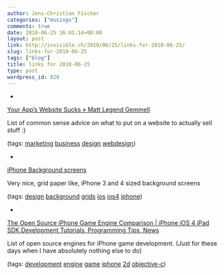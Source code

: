```yaml
---
author: Jens-Christian Fischer
categories: ["musings"]
comments: true
date: 2010-06-25 16:01:14+00:00
layout: post
link: http://invisible.ch/2010/06/25/links-for-2010-06-25/
slug: links-for-2010-06-25
tags: ["blog"]
title: links for 2010-06-25
type: post
wordpress_id: 828
---
```


  * 
                

[Your App’s Website Sucks » Matt Legend Gemmell](http://mattgemmell.com/2010/06/20/your-apps-website-sucks)


                

List of common sense advice on what to put on a website to actually sell stuff :)


                

(tags: [marketing](http://delicious.com/jaycee/marketing) [business](http://delicious.com/jaycee/business) [design](http://delicious.com/jaycee/design) [webdesign](http://delicious.com/jaycee/webdesign))


            
  * 
                

[iPhone Background screens](http://www.effektivedesign.co.uk/#476578/Grid-App-for-iPhone-iPad)


                

Very nice, grid paper like, iPhone 3 and 4 sized background screens


                

(tags: [design](http://delicious.com/jaycee/design) [background](http://delicious.com/jaycee/background) [grids](http://delicious.com/jaycee/grids) [ios](http://delicious.com/jaycee/ios) [ios4](http://delicious.com/jaycee/ios4) [iphone](http://delicious.com/jaycee/iphone))


            
  * 
                

[The Open Source iPhone Game Engine Comparison | iPhone iOS 4 iPad SDK Development Tutorials, Programming Tips, News](http://maniacdev.com/2009/08/the-open-source-iphone-game-engine-comparison/)


                

List of open source engines for iPhone game development. (Just for these days when I have absolutely nothing else to do)


                

(tags: [development](http://delicious.com/jaycee/development) [engine](http://delicious.com/jaycee/engine) [game](http://delicious.com/jaycee/game) [iphone](http://delicious.com/jaycee/iphone) [2d](http://delicious.com/jaycee/2d) [objective-c](http://delicious.com/jaycee/objective-c))


            
